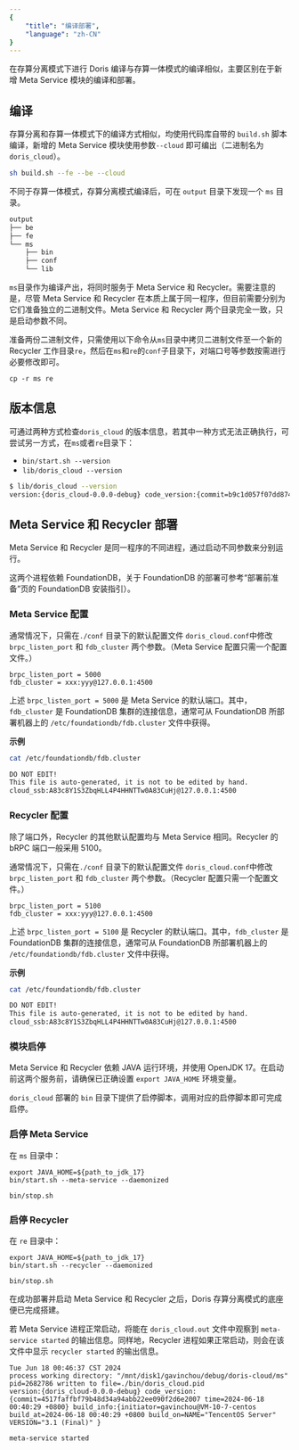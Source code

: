 ```yaml
---
{
    "title": "编译部署",
    "language": "zh-CN"
}
---
```


<!--
Licensed to the Apache Software Foundation (ASF) under one
or more contributor license agreements.  See the NOTICE file
distributed with this work for additional information
regarding copyright ownership.  The ASF licenses this file
to you under the Apache License, Version 2.0 (the
"License"); you may not use this file except in compliance
with the License.  You may obtain a copy of the License at

  http://www.apache.org/licenses/LICENSE-2.0

Unless required by applicable law or agreed to in writing,
software distributed under the License is distributed on an
"AS IS" BASIS, WITHOUT WARRANTIES OR CONDITIONS OF ANY
KIND, either express or implied.  See the License for the
specific language governing permissions and limitations
under the License.
-->

在存算分离模式下进行 Doris 编译与存算一体模式的编译相似，主要区别在于新增 Meta Service 模块的编译和部署。

## 编译

存算分离和存算一体模式下的编译方式相似，均使用代码库自带的 `build.sh` 脚本编译，新增的 Meta Service 模块使用参数`--cloud` 即可编出（二进制名为 `doris_cloud`）。

```Bash
sh build.sh --fe --be --cloud 
```

不同于存算一体模式，存算分离模式编译后，可在 `output` 目录下发现一个 `ms` 目录。

```Bash
output
├── be
├── fe
└── ms
    ├── bin
    ├── conf
    └── lib
```

`ms`目录作为编译产出，将同时服务于 Meta Service 和 Recycler。需要注意的是，尽管 Meta Service 和 Recycler 在本质上属于同一程序，但目前需要分别为它们准备独立的二进制文件。Meta Service 和 Recycler 两个目录完全一致，只是启动参数不同。

准备两份二进制文件，只需使用以下命令从`ms`目录中拷贝二进制文件至一个新的 Recycler 工作目录`re`，然后在`ms`和`re`的`conf`子目录下，对端口号等参数按需进行必要修改即可。

```Shell
cp -r ms re
```

## 版本信息

可通过两种方式检查`doris_cloud` 的版本信息，若其中一种方式无法正确执行，可尝试另一方式，在`ms`或者`re`目录下：

- `bin/start.sh --version`
- `lib/doris_cloud --version`

```Bash
$ lib/doris_cloud --version
version:{doris_cloud-0.0.0-debug} code_version:{commit=b9c1d057f07dd874ad32501ff43701247179adcb time=2024-03-24 20:44:50 +0800} build_info:{initiator=gavinchou@VM-10-7-centos build_at=2024-03-24 20:44:50 +0800 build_on=NAME="TencentOS Server" VERSION="3.1 (Final)" }
```

## Meta Service 和 Recycler 部署

Meta Service 和 Recycler 是同一程序的不同进程，通过启动不同参数来分别运行。

这两个进程依赖 FoundationDB，关于 FoundationDB 的部署可参考“部署前准备”页的 FoundationDB 安装指引）。

### Meta Service 配置

通常情况下，只需在`./conf` 目录下的默认配置文件 `doris_cloud.conf`中修改 `brpc_listen_port` 和 `fdb_cluster` 两个参数。（Meta Service 配置只需一个配置文件。）

```Shell
brpc_listen_port = 5000
fdb_cluster = xxx:yyy@127.0.0.1:4500
```

上述 `brpc_listen_port = 5000` 是 Meta Service 的默认端口。其中，`fdb_cluster` 是 FoundationDB 集群的连接信息，通常可从 FoundationDB 所部署机器上的 `/etc/foundationdb/fdb.cluster` 文件中获得。

**示例**

```Bash
cat /etc/foundationdb/fdb.cluster

DO NOT EDIT!
This file is auto-generated, it is not to be edited by hand.
cloud_ssb:A83c8Y1S3ZbqHLL4P4HHNTTw0A83CuHj@127.0.0.1:4500
```

### Recycler 配置

除了端口外，Recycler 的其他默认配置均与 Meta Service 相同。Recycler 的 bRPC 端口一般采用 5100。

通常情况下，只需在`./conf` 目录下的默认配置文件 `doris_cloud.conf`中修改 `brpc_listen_port` 和 `fdb_cluster` 两个参数。（Recycler 配置只需一个配置文件。）

```Shell
brpc_listen_port = 5100
fdb_cluster = xxx:yyy@127.0.0.1:4500
```

上述 `brpc_listen_port = 5100` 是 Recycler 的默认端口。其中，`fdb_cluster` 是 FoundationDB 集群的连接信息，通常可从 FoundationDB 所部署机器上的 `/etc/foundationdb/fdb.cluster` 文件中获得。

**示例**

```Bash
cat /etc/foundationdb/fdb.cluster

DO NOT EDIT!
This file is auto-generated, it is not to be edited by hand.
cloud_ssb:A83c8Y1S3ZbqHLL4P4HHNTTw0A83CuHj@127.0.0.1:4500
```

### 模块启停

Meta Service 和 Recycler 依赖 JAVA 运行环境，并使用 OpenJDK 17。在启动前这两个服务前，请确保已正确设置 `export JAVA_HOME` 环境变量。

`doris_cloud` 部署的 `bin` 目录下提供了启停脚本，调用对应的启停脚本即可完成启停。

### 启停 Meta Service

在 `ms` 目录中：

```Shell
export JAVA_HOME=${path_to_jdk_17}
bin/start.sh --meta-service --daemonized

bin/stop.sh
```

### 启停 Recycler

在 `re` 目录中：

```Shell
export JAVA_HOME=${path_to_jdk_17}
bin/start.sh --recycler --daemonized

bin/stop.sh
```

在成功部署并启动 Meta Service 和 Recycler 之后，Doris 存算分离模式的底座便已完成搭建。

若 Meta Service 进程正常启动，将能在 `doris_cloud.out` 文件中观察到 `meta-service started` 的输出信息。同样地，Recycler 进程如果正常启动，则会在该文件中显示 `recycler started` 的输出信息。

```
Tue Jun 18 00:46:37 CST 2024
process working directory: "/mnt/disk1/gavinchou/debug/doris-cloud/ms"
pid=2682786 written to file=./bin/doris_cloud.pid
version:{doris_cloud-0.0.0-debug} code_version:{commit=4517faffbf79b48d34a94abb22ee090f2d6e2007 time=2024-06-18 00:40:29 +0800} build_info:{initiator=gavinchou@VM-10-7-centos build_at=2024-06-18 00:40:29 +0800 build_on=NAME="TencentOS Server" VERSION="3.1 (Final)" }

meta-service started
```
